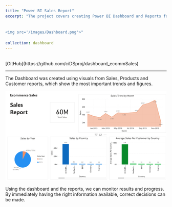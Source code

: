 ```yaml
---
title: "Power BI Sales Report"
excerpt: "The project covers creating Power BI Dashboard and Reports for analyzing sales performance and distribution across products and regions for an e-commerce dataset. The dashboard below is an example focusing on sales trends, performance of the products and regions, and discovering the most profitable segment customers. It offers an easy way to view the most important KPI’s and results at a glance.<br/>


<img src='/images/Dashboard.png'>"

collection: dashboard
---
```


<br/>
[GitHub](https://github.com/ciDSproj/dashboard_ecommSales)

---


The Dashboard was created using visuals from Sales, Products and Customer reports, which show the most important trends and figures. 



<img src='/images/Sales Report.png'>



Using the dashboard and the reports, we can monitor results and progress. By immediately having the right information available, correct decisions can be made.